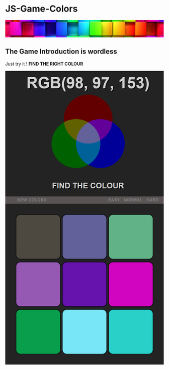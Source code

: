 # JS-Game-Colors
[![ToniSun Logo](/out/assets/images/colorful-wall_sm.png)](https://github.com/tonisun/JS-Game-Colors)

## The Game Introduction is wordless
Just try it ! 
**FIND THE RIGHT COLOUR**

![Screenshot](/out/assets/images/GameScreenshot.png)